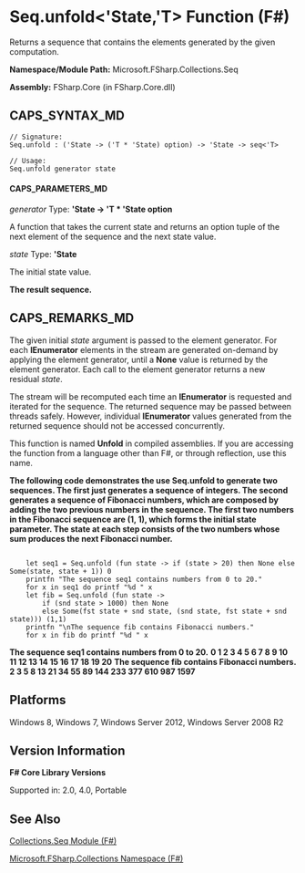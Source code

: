 # Seq.unfold<'State,'T> Function (F#)

Returns a sequence that contains the elements generated by the given computation.

**Namespace/Module Path:** Microsoft.FSharp.Collections.Seq

**Assembly:** FSharp.Core (in FSharp.Core.dll)


## CAPS_SYNTAX_MD

```
// Signature:
Seq.unfold : ('State -> ('T * 'State) option) -> 'State -> seq<'T>

// Usage:
Seq.unfold generator state
```

#### CAPS_PARAMETERS_MD
*generator*
Type: **'State -&gt; 'T &#42; 'State option**


A function that takes the current state and returns an option tuple of the next element of the sequence and the next state value.


*state*
Type: **'State**


The initial state value.



**The result sequence.**
## CAPS_REMARKS_MD
The given initial *state* argument is passed to the element generator. For each **IEnumerator** elements in the stream are generated on-demand by applying the element generator, until a **None** value is returned by the element generator. Each call to the element generator returns a new residual *state*.

The stream will be recomputed each time an **IEnumerator** is requested and iterated for the sequence. The returned sequence may be passed between threads safely. However, individual **IEnumerator** values generated from the returned sequence should not be accessed concurrently.

This function is named **Unfold** in compiled assemblies. If you are accessing the function from a language other than F#, or through reflection, use this name.

**The following code demonstrates the use Seq.unfold to generate two sequences. The first just generates a sequence of integers. The second generates a sequence of Fibonacci numbers, which are composed by adding the two previous numbers in the sequence. The first two numbers in the Fibonacci sequence are (1, 1), which forms the initial state parameter. The state at each step consists of the two numbers whose sum produces the next Fibonacci number.**
```

    let seq1 = Seq.unfold (fun state -> if (state > 20) then None else Some(state, state + 1)) 0
    printfn "The sequence seq1 contains numbers from 0 to 20."
    for x in seq1 do printf "%d " x
    let fib = Seq.unfold (fun state ->
        if (snd state > 1000) then None
        else Some(fst state + snd state, (snd state, fst state + snd state))) (1,1)
    printfn "\nThe sequence fib contains Fibonacci numbers."
    for x in fib do printf "%d " x
```

**The sequence seq1 contains numbers from 0 to 20.**
**0 1 2 3 4 5 6 7 8 9 10 11 12 13 14 15 16 17 18 19 20**
**The sequence fib contains Fibonacci numbers.**
**2 3 5 8 13 21 34 55 89 144 233 377 610 987 1597**
## Platforms
Windows 8, Windows 7, Windows Server 2012, Windows Server 2008 R2


## Version Information
**F# Core Library Versions**

Supported in: 2.0, 4.0, Portable




## See Also
[Collections.Seq Module &#40;F&#35;&#41;](Collections.Seq+Module+%28F%23%29.md)

[Microsoft.FSharp.Collections Namespace &#40;F&#35;&#41;](Microsoft.FSharp.Collections+Namespace+%28F%23%29.md)

